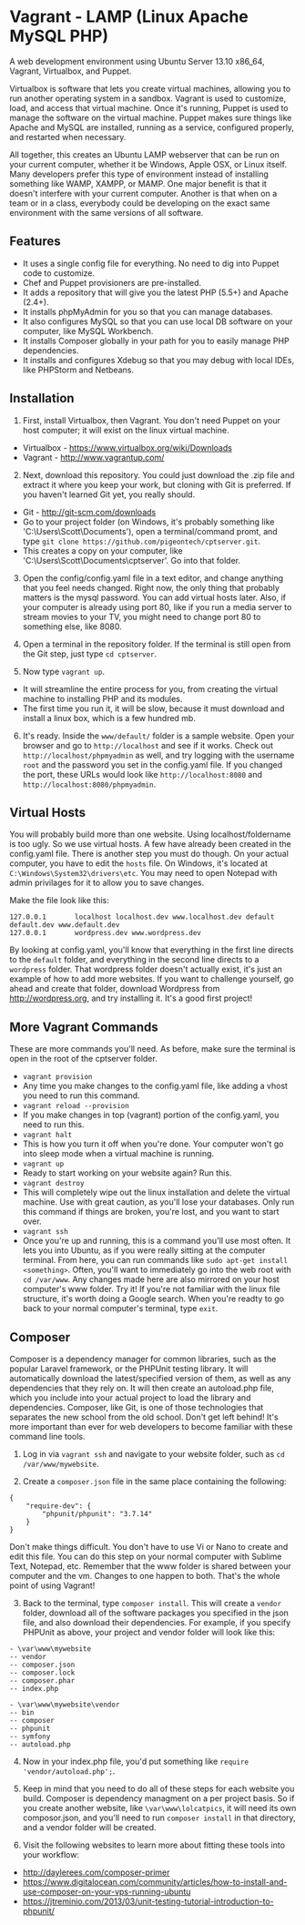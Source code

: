 Vagrant - LAMP (Linux Apache MySQL PHP)
========================================

A web development environment using Ubuntu Server 13.10 x86_64, Vagrant, Virtualbox, and Puppet.

Virtualbox is software that lets you create virtual machines, allowing you to run another operating system in a sandbox. Vagrant is used to customize, load, and access that virtual machine. Once it's running, Puppet is used to manage the software on the virtual machine.  Puppet makes sure things like Apache and MySQL are installed, running as a service, configured properly, and restarted when necessary.

All together, this creates an Ubuntu LAMP webserver that can be run on your current computer, whether it be Windows, Apple OSX, or Linux itself. Many developers prefer this type of environment instead of installing something like WAMP, XAMPP, or MAMP. One major benefit is that it doesn't interfere with your current computer. Another is that when on a team or in a class, everybody could be developing on the exact same environment with the same versions of all software.

Features
--------

* It uses a single config file for everything. No need to dig into Puppet code to customize.
* Chef and Puppet provisioners are pre-installed.
* It adds a repository that will give you the latest PHP (5.5+) and Apache (2.4+).
* It installs phpMyAdmin for you so that you can manage databases.
* It also configures MySQL so that you can use local DB software on your computer, like MySQL Workbench.
* It installs Composer globally in your path for you to easily manage PHP dependencies.
* It installs and configures Xdebug so that you may debug with local IDEs, like PHPStorm and Netbeans.

Installation
--------

1. First, install Virtualbox, then Vagrant. You don't need Puppet on your host computer; it will exist on the linux virtual machine.
 * Virtualbox - https://www.virtualbox.org/wiki/Downloads
 * Vagrant - http://www.vagrantup.com/

2. Next, download this repository. You could just download the .zip file and extract it where you keep your work, but cloning with Git is preferred. If you haven't learned Git yet, you really should.
 * Git - http://git-scm.com/downloads
 * Go to your project folder (on Windows, it's probably something like 'C:\Users\Scott\Documents\'), open a terminal/command promt, and type `git clone https://github.com/pigeontech/cptserver.git`.
 * This creates a copy on your computer, like 'C:\Users\Scott\Documents\cptserver\'.  Go into that folder.

3. Open the config/config.yaml file in a text editor, and change anything that you feel needs changed. Right now, the only thing that probably matters is the mysql password. You can add virtual hosts later.  Also, if your computer is already using port 80, like if you run a media server to stream movies to your TV, you might need to change port 80 to something else, like 8080.

4. Open a terminal in the repository folder. If the terminal is still open from the Git step, just type `cd cptserver`.

5. Now type `vagrant up`.
 * It will streamline the entire process for you, from creating the virtual machine to installing PHP and its modules.
 * The first time you run it, it will be slow, because it must download and install a linux box, which is a few hundred mb.
 
6. It's ready. Inside the `www/default/` folder is a sample website. Open your browser and go to `http://localhost` and see if it works. Check out `http://localhost/phpmyadmin` as well, and try logging with the username `root` and the password you set in the config.yaml file.  If you changed the port, these URLs would look like `http://localhost:8080` and `http://localhost:8080/phpmyadmin`.

Virtual Hosts
---------

You will probably build more than one website. Using localhost/foldername is too ugly. So we use virtual hosts.  A few have already been created in the config.yaml file.  There is another step you must do though.  On your actual computer, you have to edit the `hosts` file. On Windows, it's located at `C:\Windows\System32\drivers\etc`. You may need to open Notepad with admin privilages for it to allow you to save changes.

Make the file look like this:
```
127.0.0.1       localhost localhost.dev www.localhost.dev default default.dev www.default.dev
127.0.0.1       wordpress.dev www.wordpress.dev
```

By looking at config.yaml, you'll know that everything in the first line directs to the `default` folder, and everything in the second line directs to a `wordpress` folder.  That wordpress folder doesn't actually exist, it's just an example of how to add more websites.  If you want to challenge yourself, go ahead and create that folder, download Wordpress from http://wordpress.org, and try installing it. It's a good first project!

More Vagrant Commands
---------

These are more commands you'll need. As before, make sure the terminal is open in the root of the cptserver folder.

* `vagrant provision`
 * Any time you make changes to the config.yaml file, like adding a vhost you need to run this command.
* `vagrant reload --provision`
 * If you make changes in top (vagrant) portion of the config.yaml, you need to run this.
* `vagrant halt`
 * This is how you turn it off when you're done. Your computer won't go into sleep mode when a virtual machine is running.
* `vagrant up`
 * Ready to start working on your website again? Run this.
* `vagrant destroy`
 * This will completely wipe out the linux installation and delete the virtual machine. Use with great caution, as you'll lose your databases. Only run this command if things are broken, you're lost, and you want to start over.
* `vagrant ssh`
 * Once you're up and running, this is a command you'll use most often. It lets you into Ubuntu, as if you were really sitting at the computer terminal. From here, you can run commands like `sudo apt-get install <something>`. Often, you'll want to immediately go into the web root with `cd /var/www`.  Any changes made here are also mirrored on your host computer's www folder.  Try it!  If you're not familiar with the linux file structure, it's worth doing a Google search. When you're readty to go back to your normal computer's terminal, type `exit`.

Composer
----------
Composer is a dependency manager for common libraries, such as the popular Laravel framework, or the PHPUnit testing library.  It will automatically download the latest/specified version of them, as well as any dependencies that they rely on.  It will then create an autoload.php file, which you include into your actual project to load the library and dependencies.  Composer, like Git, is one of those technologies that separates the new school from the old school.  Don't get left behind! It's more important than ever for web developers to become familiar with these command line tools.

1. Log in via `vagrant ssh` and navigate to your website folder, such as `cd /var/www/mywebsite`.

2. Create a `composer.json` file in the same place containing the following:

 ```
 {
     "require-dev": {
         "phpunit/phpunit": "3.7.14"
     }
 }
 ```

 Don't make things difficult. You don't have to use Vi or Nano to create and edit this file. You can do this step on your normal computer with Sublime Text, Notepad, etc. Remember that the www folder is shared between your computer and the vm. Changes to one happen to both. That's the whole point of using Vagrant!

3. Back to the terminal, type `composer install`. This will create a `vendor` folder, download all of the software packages you specified in the json file, and also download their dependencies. For example, if you specify PHPUnit as above, your project and vendor folder will look like this:

 ```
 - \var\www\mywebsite
 -- vendor
 -- composer.json
 -- composer.lock
 -- composer.phar
 -- index.php
 
 - \var\www\mywebsite\vendor
 -- bin
 -- composer
 -- phpunit
 -- symfony
 -- autoload.php
 ```
4. Now in your index.php file, you'd put something like `require 'vendor/autoload.php';`.

5. Keep in mind that you need to do all of these steps for each website you build. Composer is dependency managment on a per project basis. So if you create another website, like `\var\www\lolcatpics`, it will need its own composor.json, and you'll need to run `composer install` in that directory, and a vendor folder will be created.

6. Visit the following websites to learn more about fitting these tools into your workflow:
 * http://daylerees.com/composer-primer
 * https://www.digitalocean.com/community/articles/how-to-install-and-use-composer-on-your-vps-running-ubuntu 
 * https://jtreminio.com/2013/03/unit-testing-tutorial-introduction-to-phpunit/
